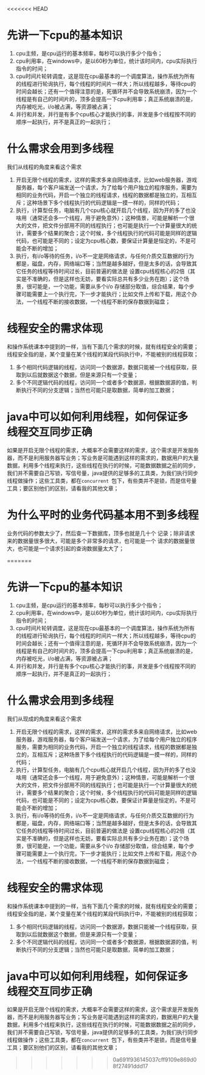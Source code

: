 <<<<<<< HEAD
# 先讲一下cpu的基本知识

1. cpu主频，是cpu运行的基本频率，每秒可以执行多少个指令；
2. cpu利用率，在windows中，是以60秒为单位，统计该时间内，cpu实际执行指令的时间；
3. cpu时间片轮转调度，这是现在cpu最基本的一个调度算法，操作系统为所有的线程进行轮询执行，每个线程的时间片一样大；所以线程越多，等待cpu的时间会越长；还有一个值得注意的是，死循环并不会导致系统崩溃，因为一个线程是有自己的时间片的，顶多会提高一下cpu利用率；真正系统崩溃的是，内存被吃光，i/o被占满，等资源被占满；
4. 并行和并发，并行是有多个cpu核心才能执行的事，并发是多个线程按不同的顺序一起执行，并不是真正的一起执行；



# 什么需求会用到多线程

我们从线程的角度来看这个需求

1. 开启无限个线程的需求，这样的需求多来自网络请求，比如web服务器，游戏服务器，每个客户端发送一个请求，为了给每个用户独立的程序服务，需要为相同的业务代码，开启一个独立的线程请求，线程的数据都是独立的，互相互斥；这种场景下多个线程执行的代码逻辑是一摸一样的，同样的代码；
2. 执行，计算型任务，电脑有几个cpu核心就开启几个线程，因为开的多了也没啥用（通常还会多一个线程，用于避免意外）；这种情景，可能是解析一个很大的文件，把文件分部用不同的线程执行；也可能是执行一个计算量很大的统计，需要多个结果的聚合；这个时候，多个线程执行的代码可能是同样的逻辑代码，也可能是不同的；设定为cpu核心数，要保证计算量是恒定的，不是可能会不断的增加；
3. 执行，有i/o等待的任务，i/o不一定是网络请求，与任何介质交互数据的行为都是，磁盘，内存，网络端口等；当然是越多越好，但是太多的话，会导致其它任务的线程等待时间过长，目前普遍的做法是 设置cpu线程核心的2倍（其实是不准确的，但是这样也无妨，要看实际总共有多少业务在跑）；这个场景，很可能是，一个功能，需要从多个i/o 存储部分取值，综合结果，每个步骤可能需要上一个执行完，下一步才能执行；比如文件上传和下载，用这个办法，一个线程不断的接收数据，一个线程不断的保存数据到磁盘；



# 线程安全的需求体现

和操作系统课本中提到的一样，当有下面几个需求的时候，就有线程安全的需要；线程安全指的是，某个变量在某个线程的某段代码执行中，不能被别的线程获取；

1. 多个相同代码逻辑的线程，访问同一个数据源，数据只能被一个线程获取，获取到以后就数据这个数据，但是来源只有一个变量；
2. 多个不同逻辑代码的线程，访问同一个或者多个数据源，根据数据源的值，判断执行不同的分支逻辑；当然也可能只是取数据，简单的加工数据；



# java中可以如何利用线程，如何保证多线程交互同步正确 

如果是开启无限个线程的需求，大概率不会需要这样的需求，这个需求是开发服务器，而不是利用服务器写业务；写业务是可能遇到这样的需求的，数据用户的大量数据，利用多个线程来执行，这些线程在执行的时候，可能数据数据之前的同步，我们并不需要自己写锁，写信号量，java提供的足够多的工具类，为我们执行同步线程做操作；这些工具类，都在`concurrent `包下，有些类并不是锁，而是信号量工具；要区别他们的区别，请看我的其他文章；

# 为什么平时的业务代码基本用不到多线程

业务代码的参数太少了，然后查一下数据库，顶多也就是几十个 记录；除非请求来的数据量很多很大，可能是多个非常多的请求，也可能是一个 请求的数据量很大，也可能是一个请求引起的查询数据量太大了；









=======
# 先讲一下cpu的基本知识

1. cpu主频，是cpu运行的基本频率，每秒可以执行多少个指令；
2. cpu利用率，在windows中，是以60秒为单位，统计该时间内，cpu实际执行指令的时间；
3. cpu时间片轮转调度，这是现在cpu最基本的一个调度算法，操作系统为所有的线程进行轮询执行，每个线程的时间片一样大；所以线程越多，等待cpu的时间会越长；还有一个值得注意的是，死循环并不会导致系统崩溃，因为一个线程是有自己的时间片的，顶多会提高一下cpu利用率；真正系统崩溃的是，内存被吃光，i/o被占满，等资源被占满；
4. 并行和并发，并行是有多个cpu核心才能执行的事，并发是多个线程按不同的顺序一起执行，并不是真正的一起执行；



# 什么需求会用到多线程

我们从现成的角度来看这个需求

1. 开启无限个线程的需求，这样的需求，这样的需求多来自网络请求，比如web服务器，游戏服务器，每个客户端发送一个请求，为了给每个用户独立的程序服务，需要为相同的业务代码，开启一个独立的线程请求，线程的数据都是独立的，互相互斥；这种场景下多个线程执行的代码逻辑是一摸一样的，同样的代码；
2. 执行，计算型任务，电脑有几个cpu核心就开启几个线程，因为开的多了也没啥用（通常还会多一个线程，用于避免意外）；这种情景，可能是解析一个很大的文件，把文件分部用不同的线程执行；也可能是执行一个计算量很大的统计，需要多个结果的聚合；这个时候，多个线程执行的代码可能是同样的逻辑代码，也可能是不同的；设定为cpu核心数，要保证计算量是恒定的，不是可能会不断的增加；
3. 执行，有i/o等待的任务，i/o不一定是网络请求，与任何介质交互数据的行为都是，磁盘，内存，网络端口等；当然是越多越好，但是太多的话，会导致其它任务的线程等待时间过长，目前普遍的做法是 设置cpu线程核心的2倍（其实是不准确的，但是这样也无妨，要看实际总共有多少业务在跑）；这个场景，很可能是，一个功能，需要从多个i/o 存储部分取值，综合结果，每个步骤可能需要上一个执行完，下一步才能执行；比如文件上传和下载，用这个办法，一个线程不断的接收数据，一个线程不断的保存数据到磁盘；



# 线程安全的需求体现

和操作系统课本中提到的一样，当有下面几个需求的时候，就有线程安全的需要；线程安全指的是，某个变量在某个线程的某段代码执行中，不能被别的线程获取；

1. 多个相同代码逻辑的线程，访问同一个数据源，数据只能被一个线程获取，获取到以后就数据这个数据，但是来源只有一个变量；
2. 多个不同逻辑代码的线程，访问同一个或者多个数据源，根据数据源的值，判断执行不同的分支逻辑；当然也可能只是取数据，简单的加工数据；



# java中可以如何利用线程，如何保证多线程交互同步正确 

如果是开启无限个线程的需求，大概率不会需要这样的需求，这个需求是开发服务器，而不是利用服务器写业务；写业务是可能遇到这样的需求的，数据用户的大量数据，利用多个线程来执行，这些线程在执行的时候，可能数据数据之前的同步，我们并不需要自己写锁，写信号量，java提供的足够多的工具类，为我们执行同步线程做操作；这些工具类，都在`concurrent `包下，有些类并不是锁，而是信号量工具；要区别他们的区别，请看我的其他文章；









>>>>>>> 0a691f936145037cff9109e869d08f27491ddd17
